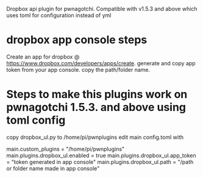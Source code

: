 Dropbox api plugin for pwnagotchi.
Compatible with v1.5.3 and above which uses toml for configuration instead of yml 

# dropbox app console steps
Create an app for dropbox @ https://www.dropbox.com/developers/apps/create.
generate and copy app token from your app console.
copy the path/folder name.

# Steps to make this plugins work on pwnagotchi 1.5.3. and above using toml config
copy dropbox_ul.py to /home/pi/pwnplugins
edit main config.toml with

main.custom_plugins = "/home/pi/pwnplugins"
main.plugins.dropbox_ul.enabled = true
main.plugins.dropbox_ul.app_token = "token generated in app console"
main.plugins.dropbox_ul.path = "/path or folder name made in app console"
